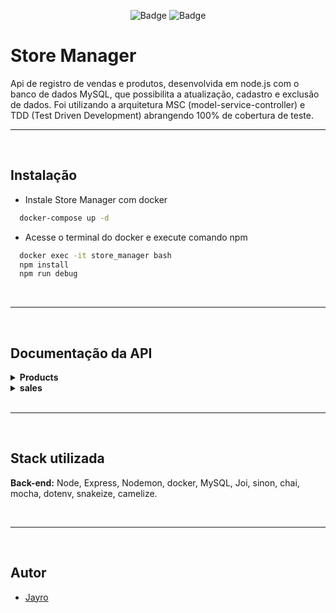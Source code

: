 <div align="center">

![Badge](https://img.shields.io/badge/npm-v7.0.0-orange)
![Badge](https://img.shields.io/badge/node-v16.0.0-brightgreen)

</div>

# Store Manager

Api de registro de vendas e produtos, desenvolvida em node.js com o banco de dados MySQL, que possibilita a atualização, cadastro e exclusão de dados. Foi utilizando a arquitetura MSC (model-service-controller) e TDD (Test Driven Development) abrangendo 100% de cobertura de teste.

---
</br>

## Instalação

- Instale Store Manager com docker

```bash
  docker-compose up -d
```
- Acesse o terminal do docker e execute comando npm

```bash
  docker exec -it store_manager bash
  npm install
  npm run debug
```
</br>

---

</br>

## Documentação da API

<details>
  <summary><strong>Products</strong></summary>

  #### Cadastra produto 

```http
  POST /products
```

| Parâmetro   | Tipo       | Descrição                           |
| :---------- | :--------- | :---------------------------------- |
| `name` | `string` | **Obrigatório**. Nome do produto  |

#### Retorna um produto

```http
  GET /products/${id}
```

| Parâmetro   | Tipo       | Descrição                                   |
| :---------- | :--------- | :------------------------------------------ |
| `id`      | `number` | **Obrigatório**. ID do produto |

#### Retorna todos os produtos do banco de dados

```http
  GET /products
```

| Parâmetro   | Tipo       | Descrição                                   |
| :---------- | :--------- | :------------------------------------------ |
|   -  | - | Retorna todos os produtos |

#### Retorna um produto pelo termo pesquisado

```http
  GET /products/search
```

| Parâmetro   | Tipo       | Descrição                                   |
| :---------- | :--------- | :------------------------------------------ |
| `q`      | `string` | Termo contido no nome do produto |

#### Atualiza o nome de um produto

```http
  PUT /products/${id}
```

| Parâmetro   | Tipo       | Descrição                                   |
| :---------- | :--------- | :------------------------------------------ |
| `id`      | `number` | **Obrigatório**. ID do produto |
| `name` | `string` | **Obrigatório**. Novo nome do produto  |

#### Deleta um produto

```http
  DELETE /products/${id}
```

| Parâmetro   | Tipo       | Descrição                                   |
| :---------- | :--------- | :------------------------------------------ |
| `id`      | `number` | **Obrigatório**. ID do produto |
</details>

<details>
  <summary><strong>sales</strong></summary>

  #### Cadastra venda 

```http
  POST /sales
```

| Parâmetro   | Tipo       | Descrição                           |
| :---------- | :--------- | :---------------------------------- |
| `productId` | `number` | **Obrigatório**. ID do produto |
| `quantity` | `number` | **Obrigatório**. Quantidade vendida |

#### Retorna uma venda

```http
  GET /sales/${id}
```

| Parâmetro   | Tipo       | Descrição                                   |
| :---------- | :--------- | :------------------------------------------ |
| `id`      | `number` | **Obrigatório**. ID da venda |

#### Retorna todas as vendas

```http
  GET /sales
```

| Parâmetro   | Tipo       | Descrição                                   |
| :---------- | :--------- | :------------------------------------------ |
|   -  | - | Retorna todos as vendas |


#### Atualiza a quantidade vendida

```http
  PUT /sales/${id}
```

| Parâmetro   | Tipo       | Descrição                                   |
| :---------- | :--------- | :------------------------------------------ |
| `id`      | `number` | **Obrigatório**. ID da venda |
| `productId` | `number` | **Obrigatório**. ID do produto |
| `quantity` | `number` | **Obrigatório**. Quantidade vendida |

#### Deleta uma venda

```http
  DELETE /sales/${id}
```

| Parâmetro   | Tipo       | Descrição                                   |
| :---------- | :--------- | :------------------------------------------ |
| `id`      | `number` | **Obrigatório**. ID da venda |
</details>


</br>

---

</br>

## Stack utilizada

**Back-end:** Node, Express, Nodemon, docker, MySQL, Joi, sinon, chai, mocha, dotenv, snakeize, camelize.

</br>

---

</br>

## Autor

- [Jayro](https://github.com/Jayromberg)
